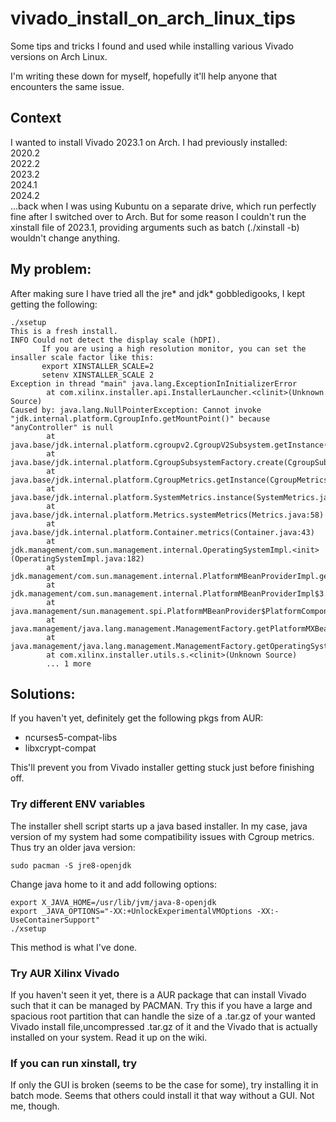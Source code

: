

# vivado_install_on_arch_linux_tips
Some tips and tricks I found and used while installing various Vivado versions on Arch Linux.

I'm writing these down for myself, hopefully it'll help anyone that encounters the same issue.

## Context

I wanted to install Vivado 2023.1 on Arch. I had previously installed:\
2020.2\
2022.2\
2023.2\
2024.1\
2024.2\
...back when I was using Kubuntu on a separate drive, which run perfectly fine after I switched over to Arch.
But for some reason I couldn't run the xinstall file of 2023.1, providing arguments such as batch  (./xinstall -b) wouldn't change anything.



## My problem:

After making sure I have tried all the jre* and jdk* gobbledigooks, I kept getting the following:

```
./xsetup 
This is a fresh install.
INFO Could not detect the display scale (hDPI).
       If you are using a high resolution monitor, you can set the insaller scale factor like this: 
       export XINSTALLER_SCALE=2
       setenv XINSTALLER_SCALE 2
Exception in thread "main" java.lang.ExceptionInInitializerError
        at com.xilinx.installer.api.InstallerLauncher.<clinit>(Unknown Source)
Caused by: java.lang.NullPointerException: Cannot invoke "jdk.internal.platform.CgroupInfo.getMountPoint()" because "anyController" is null
        at java.base/jdk.internal.platform.cgroupv2.CgroupV2Subsystem.getInstance(CgroupV2Subsystem.java:80)
        at java.base/jdk.internal.platform.CgroupSubsystemFactory.create(CgroupSubsystemFactory.java:114)
        at java.base/jdk.internal.platform.CgroupMetrics.getInstance(CgroupMetrics.java:177)
        at java.base/jdk.internal.platform.SystemMetrics.instance(SystemMetrics.java:29)
        at java.base/jdk.internal.platform.Metrics.systemMetrics(Metrics.java:58)
        at java.base/jdk.internal.platform.Container.metrics(Container.java:43)
        at jdk.management/com.sun.management.internal.OperatingSystemImpl.<init>(OperatingSystemImpl.java:182)
        at jdk.management/com.sun.management.internal.PlatformMBeanProviderImpl.getOperatingSystemMXBean(PlatformMBeanProviderImpl.java:280)
        at jdk.management/com.sun.management.internal.PlatformMBeanProviderImpl$3.nameToMBeanMap(PlatformMBeanProviderImpl.java:199)
        at java.management/sun.management.spi.PlatformMBeanProvider$PlatformComponent.getMBeans(PlatformMBeanProvider.java:195)
        at java.management/java.lang.management.ManagementFactory.getPlatformMXBean(ManagementFactory.java:687)
        at java.management/java.lang.management.ManagementFactory.getOperatingSystemMXBean(ManagementFactory.java:389)
        at com.xilinx.installer.utils.s.<clinit>(Unknown Source)
        ... 1 more

```


## Solutions:

If you haven't yet, definitely get the following pkgs from AUR:
- ncurses5-compat-libs
- libxcrypt-compat

This'll prevent you from Vivado installer getting stuck just before finishing off.


### Try different ENV variables

The installer shell script starts up a java based installer. In my case, java version of my system had some compatibility issues with Cgroup metrics. Thus try an older java version:
```
sudo pacman -S jre8-openjdk

```
Change java home to it and add following options:
```
export X_JAVA_HOME=/usr/lib/jvm/java-8-openjdk
export _JAVA_OPTIONS="-XX:+UnlockExperimentalVMOptions -XX:-UseContainerSupport"
./xsetup
```
This method is what I've done. 

### Try AUR Xilinx Vivado 
If you haven't seen it yet, there is a AUR package that can install Vivado such that it can be managed by PACMAN. Try this if you have a large and spacious root partition that can handle the size of a .tar.gz of your wanted Vivado install file,uncompressed .tar.gz of it and the Vivado that is actually installed on your system. Read it up on the wiki.


### If you can run xinstall, try
If only the GUI is broken (seems to be the case for some), try installing it in batch mode. Seems that others could install it that way without a GUI. Not me, though.
